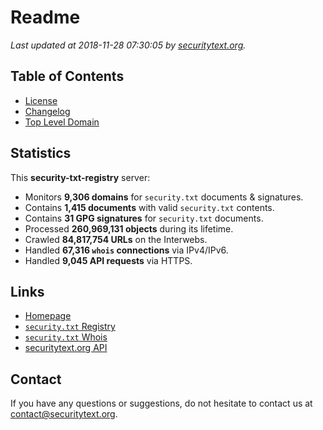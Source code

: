 # Readme

_Last updated at 2018-11-28 07:30:05 by [securitytext.org](https://securitytext.org)._

## Table of Contents

* [License](LICENSE.md)
* [Changelog](CHANGELOG.md)
* [Top Level Domain](TLD.md)

## Statistics

This **security-txt-registry** server:

* Monitors **9,306 domains** for `security.txt` documents & signatures.
* Contains **1,415 documents** with valid `security.txt` contents.
* Contains **31 GPG signatures** for `security.txt` documents.
* Processed **260,969,131 objects** during its lifetime.
* Crawled **84,817,754 URLs** on the Interwebs.
* Handled **67,316 `whois` connections** via IPv4/IPv6.
* Handled **9,045 API requests** via HTTPS.

## Links

* [Homepage](https://securitytext.org)
* [`security.txt` Registry](https://registry.securitytext.org)
* [`security.txt` Whois](https://whois.securitytext.org)
* [securitytext.org API](https://api.securitytext.org)

## Contact

If you have any questions or suggestions, do not hesitate to contact us at contact@securitytext.org.
